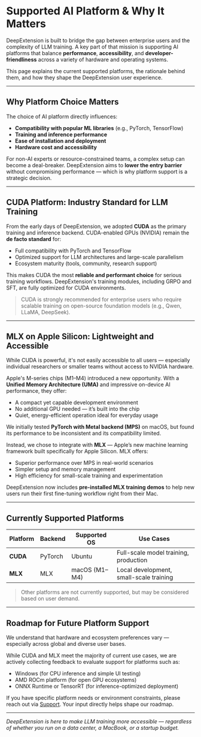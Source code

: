 # Supported AI Platform & Why It Matters

DeepExtension is built to bridge the gap between enterprise users and the 
complexity of LLM training. A key part of that mission is supporting AI platforms 
that balance **performance**, **accessibility**, and **developer-friendliness** 
across a variety of hardware and operating systems.

This page explains the current supported platforms, the rationale behind them, and 
how they shape the DeepExtension user experience.

---

## Why Platform Choice Matters

The choice of AI platform directly influences:

- **Compatibility with popular ML libraries** (e.g., PyTorch, TensorFlow)
- **Training and inference performance**
- **Ease of installation and deployment**
- **Hardware cost and accessibility**

For non-AI experts or resource-constrained teams, a complex setup can become a 
deal-breaker. DeepExtension aims to **lower the entry barrier** without 
compromising performance — which is why platform support is a strategic decision.

---

## CUDA Platform: Industry Standard for LLM Training

From the early days of DeepExtension, we adopted **CUDA** as the primary training 
and inference backend. CUDA-enabled GPUs (NVIDIA) remain the **de facto standard** 
for:

- Full compatibility with PyTorch and TensorFlow  
- Optimized support for LLM architectures and large-scale parallelism  
- Ecosystem maturity (tools, community, research support)

This makes CUDA the most **reliable and performant choice** for serious training 
workflows. DeepExtension's training modules, including GRPO and SFT, are fully 
optimized for CUDA environments.

> CUDA is strongly recommended for enterprise users who require scalable training 
on open-source foundation models (e.g., Qwen, LLaMA, DeepSeek).

---

## MLX on Apple Silicon: Lightweight and Accessible

While CUDA is powerful, it's not easily accessible to all users — especially 
individual researchers or smaller teams without access to NVIDIA hardware.

Apple's M-series chips (M1–M4) introduced a new opportunity. With a **Unified 
Memory Architecture (UMA)** and impressive on-device AI performance, they offer:

- A compact yet capable development environment
- No additional GPU needed — it’s built into the chip
- Quiet, energy-efficient operation ideal for everyday usage

We initially tested **PyTorch with Metal backend (MPS)** on macOS, but found its 
performance to be inconsistent and its compatibility limited.

Instead, we chose to integrate with **MLX** — Apple’s new machine learning 
framework built specifically for Apple Silicon. MLX offers:

- Superior performance over MPS in real-world scenarios  
- Simpler setup and memory management  
- High efficiency for small-scale training and experimentation

DeepExtension now includes **pre-installed MLX training demos** to help new users 
run their first fine-tuning workflow right from their Mac.

---

## Currently Supported Platforms

| Platform        | Backend   | Supported OS | Use Cases                                |
|----------------|-----------|--------------|------------------------------------------|
| **CUDA**        | PyTorch   | Ubuntu       | Full-scale model training, production    |
| **MLX**         | MLX       | macOS (M1–M4)| Local development, small-scale training  |

> Other platforms are not currently supported, but may be considered based on user demand.

---

## Roadmap for Future Platform Support

We understand that hardware and ecosystem preferences vary — especially across 
global and diverse user bases.

While CUDA and MLX meet the majority of current use cases, we are actively 
collecting feedback to evaluate support for platforms such as:

- Windows (for CPU inference and simple UI testing)
- AMD ROCm platform (for open GPU ecosystems)
- ONNX Runtime or TensorRT (for inference-optimized deployment)

If you have specific platform needs or environment constraints, please reach out 
via [Support](../about/support.md). Your input directly helps shape our roadmap.

---

*DeepExtension is here to make LLM training more accessible — regardless of 
whether you run on a data center, a MacBook, or a startup budget.*

